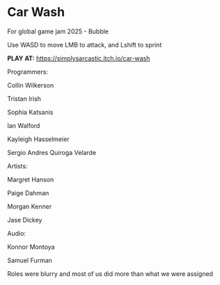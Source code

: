 # Car Wash

For global game jam 2025 - Bubble

Use WASD to move LMB to attack, and Lshift to sprint


**PLAY AT:** https://simplysarcastic.itch.io/car-wash


Programmers:

Collin Wilkerson

Tristan Irish

Sophia Katsanis

Ian Walford

Kayleigh Hasselmeier

Sergio Andres Quiroga Velarde


Artists:

Margret Hanson

Paige Dahman

Morgan Kenner

Jase Dickey


Audio:

Konnor Montoya

Samuel Furman


Roles were blurry and most of us did more than what we were assigned
